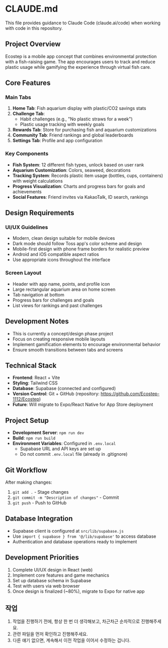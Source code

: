 # CLAUDE.md

This file provides guidance to Claude Code (claude.ai/code) when working with code in this repository.

## Project Overview
Ecostep is a mobile app concept that combines environmental protection with a fish-raising game. The app encourages users to track and reduce plastic usage while gamifying the experience through virtual fish care.

## Core Features

### Main Tabs
1. **Home Tab**: Fish aquarium display with plastic/CO2 savings stats
2. **Challenge Tab**: 
   - Habit challenges (e.g., "No plastic straws for a week")
   - Plastic usage tracking with weekly goals
3. **Rewards Tab**: Store for purchasing fish and aquarium customizations
4. **Community Tab**: Friend rankings and global leaderboards
5. **Settings Tab**: Profile and app configuration

### Key Components
- **Fish System**: 12 different fish types, unlock based on user rank
- **Aquarium Customization**: Colors, seaweed, decorations
- **Tracking System**: Records plastic item usage (bottles, cups, containers) with weight calculations
- **Progress Visualization**: Charts and progress bars for goals and achievements
- **Social Features**: Friend invites via KakaoTalk, ID search, rankings

## Design Requirements

### UI/UX Guidelines
- Modern, clean design suitable for mobile devices
- Dark mode should follow Toss app's color scheme and design
- Mobile-first design with phone frame borders for realistic preview
- Android and iOS compatible aspect ratios
- Use appropriate icons throughout the interface

### Screen Layout
- Header with app name, points, and profile icon
- Large rectangular aquarium area on home screen
- Tab navigation at bottom
- Progress bars for challenges and goals
- List views for rankings and past challenges

## Development Notes
- This is currently a concept/design phase project
- Focus on creating responsive mobile layouts
- Implement gamification elements to encourage environmental behavior
- Ensure smooth transitions between tabs and screens

## Technical Stack
- **Frontend**: React + Vite
- **Styling**: Tailwind CSS
- **Database**: Supabase (connected and configured)
- **Version Control**: Git + GitHub (repository: https://github.com/Ecostep-1112/Ecostep)
- **Future**: Will migrate to Expo/React Native for App Store deployment

## Project Setup
- **Development Server**: `npm run dev`
- **Build**: `npm run build`
- **Environment Variables**: Configured in `.env.local`
  - Supabase URL and API keys are set up
  - Do not commit `.env.local` file (already in .gitignore)

## Git Workflow
After making changes:
1. `git add .` - Stage changes
2. `git commit -m "Description of changes"` - Commit
3. `git push` - Push to GitHub

## Database Integration
- Supabase client is configured at `src/lib/supabase.js`
- Use `import { supabase } from '@/lib/supabase'` to access database
- Authentication and database operations ready to implement

## Development Priorities
1. Complete UI/UX design in React (web)
2. Implement core features and game mechanics
3. Set up database schema in Supabase
4. Test with users via web browser
5. Once design is finalized (~80%), migrate to Expo for native app

## 작업 
1. 작업을 진행하기 전에, 항상 한 번 더 생각해보고, 차근차근 순차적으로 진행해주세요. 
2. 관련 파일을 먼저 확인하고 진행해주세요. 
3. 다른 얘기 없으면, 계속해서 이전 작업을 이어서 수정하는 겁니다. 